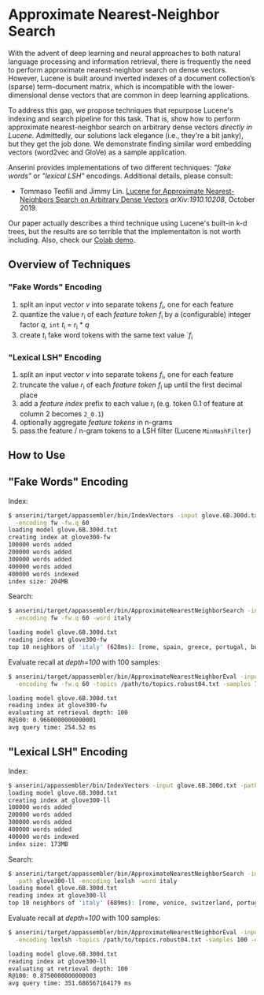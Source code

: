# Approximate Nearest-Neighbor Search

With the advent of deep learning and neural approaches to both natural language processing and information retrieval, there is frequently the need to perform approximate nearest-neighbor search on dense vectors.
However, Lucene is built around inverted indexes of a document collection’s (sparse) term–document matrix, which is incompatible with the lower-dimensional dense vectors that are common in deep learning applications.

To address this gap, we propose techniques that repurpose Lucene's indexing and search pipeline for this task.
That is, show how to perform approximate nearest-neighbor search on arbitrary dense vectors _directly in Lucene_.
Admittedly, our solutions lack elegance (i.e., they're a bit janky), but they get the job done.
We demonstrate finding similar word embedding vectors (word2vec and GloVe) as a sample application.

Anserini provides implementations of two different techniques: _"fake words"_ or _"lexical LSH"_ encodings.
Additional details, please consult:

+ Tommaso Teofili and Jimmy Lin. [Lucene for Approximate Nearest-Neighbors Search on Arbitrary Dense Vectors](https://arxiv.org/abs/1910.10208) _arXiv:1910.10208_, October 2019.

Our paper actually describes a third technique using Lucene's built-in k-d trees, but the results are so terrible that the implementaiton is not worth including.
Also, check our [Colab demo](https://colab.research.google.com/drive/1PBrAlthWslK4DBeyMC_GA84vYo00OiYn).

## Overview of Techniques

### "Fake Words" Encoding

1. split an input vector _v_ into separate tokens _f_<sub>i</sub>, one for each feature
2. quantize the value _r_<sub>i</sub> of each _feature token_ _f_<sub>i</sub> by a (configurable) integer factor _q_, `int` _t_<sub>i</sub> = _r_<sub>i</sub> * _q_ 
3. create _t_<sub>i</sub> fake word tokens with the same text value `_f_<sub>i</sub>
 
### "Lexical LSH" Encoding

1. split an input vector _v_ into separate tokens _f_<sub>i</sub>, one for each feature
2. truncate the value _r_<sub>i</sub> of each _feature token_ _f_<sub>i</sub> up until the first decimal place
3. add a _feature index_ prefix to each value _r_<sub>i</sub> (e.g. token 0.1 of feature at column 2 becomes `2_0.1`)
4. optionally aggregate _feature tokens_ in n-grams
5. pass the feature / n-gram tokens to a LSH filter (Lucene `MinHashFilter`)   

## How to Use

## "Fake Words" Encoding

Index:

```bash
$ anserini/target/appassembler/bin/IndexVectors -input glove.6B.300d.txt -path glove300-fw \
  -encoding fw -fw.q 60
loading model glove.6B.300d.txt
creating index at glove300-fw
100000 words added
200000 words added
300000 words added
400000 words added
400000 words indexed
index size: 204MB
```

Search:

```bash
$ anserini/target/appassembler/bin/ApproximateNearestNeighborSearch -input glove.6B.300d.txt -path glove300-fw \
  -encoding fw -fw.q 60 -word italy

loading model glove.6B.300d.txt
reading index at glove300-fw
top 10 neighbors of 'italy' (628ms): [rome, spain, greece, portugal, bulgaria, italian, romania, europe, belgium, italy]
```

Evaluate recall at _depth=100_ with 100 samples:
```bash
$ anserini/target/appassembler/bin/ApproximateNearestNeighborEval -input glove.6B.300d.txt -path glove300-fw/ \
  -encoding fw -fw.q 60 -topics /path/to/topics.robust04.txt -samples 100 -depth 100

loading model glove.6B.300d.txt
reading index at glove300-fw
evaluating at retrieval depth: 100
R@100: 0.9660000000000001
avg query time: 254.52 ms
```

## "Lexical LSH" Encoding

Index:

```bash
$ anserini/appassembler/bin/IndexVectors -input glove.6B.300d.txt -path glove300-ll -encoding lexlsh
loading model glove.6B.300d.txt
creating index at glove300-ll
100000 words added
200000 words added
300000 words added
400000 words added
400000 words indexed
index size: 173MB
```

Search:

```bash
$ anserini/target/appassembler/bin/ApproximateNearestNeighborSearch -input glove.6B.300d.txt \
  -path glove300-ll -encoding lexlsh -word italy
loading model glove.6B.300d.txt
reading index at glove300-ll
top 10 neighbors of 'italy' (689ms): [rome, venice, switzerland, portugal, padua, bologna, italian, sicily, milan, italy]
```

Evaluate recall at _depth=100_ with 100 samples:
```bash
$ anserini/target/appassembler/bin/ApproximateNearestNeighborEval -input glove.6B.300d.txt -path glove300-ll/ \
  -encoding lexlsh -topics /path/to/topics.robust04.txt -samples 100 -depth 100

loading model glove.6B.300d.txt
reading index at glove300-ll
evaluating at retrieval depth: 100
R@100: 0.8750000000000003
avg query time: 351.686567164179 ms
```